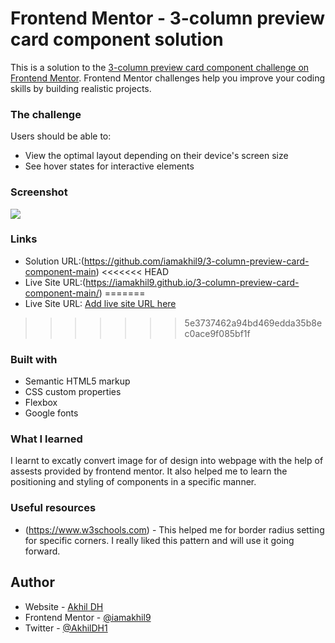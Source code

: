 # Frontend Mentor - 3-column preview card component solution

This is a solution to the [3-column preview card component challenge on Frontend Mentor](https://www.frontendmentor.io/challenges/3column-preview-card-component-pH92eAR2-). Frontend Mentor challenges help you improve your coding skills by building realistic projects. 


### The challenge

Users should be able to:

- View the optimal layout depending on their device's screen size
- See hover states for interactive elements

### Screenshot

![](./screenshot.jpg)


### Links

- Solution URL:(https://github.com/iamakhil9/3-column-preview-card-component-main)
<<<<<<< HEAD
- Live Site URL:(https://iamakhil9.github.io/3-column-preview-card-component-main/)
=======
- Live Site URL: [Add live site URL here](https://your-live-site-url.com)
>>>>>>> 5e3737462a94bd469edda35b8ec0ace9f085bf1f

### Built with

- Semantic HTML5 markup
- CSS custom properties
- Flexbox
- Google fonts

### What I learned

I learnt to excatly convert image for of design into webpage with the help of assests provided by frontend mentor. It also helped me to learn the positioning and styling of components in a specific manner.


### Useful resources

- (https://www.w3schools.com) - This helped me for border radius setting for specific corners. I really liked this pattern and will use it going forward.

## Author

- Website - [Akhil DH](https://akhildh.netlify.app)
- Frontend Mentor - [@iamakhil9](https://www.frontendmentor.io/profile/iamakhil9)
- Twitter - [@AkhilDH1](https://www.twitter.com/AkhilDH1)

